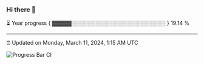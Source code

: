 ### Hi there 👋

⏳ Year progress { ▓▓▓▓▓░░░░░░░░░░░░░░░░░░░░░░░░░ } 19.14 %

---

⏰ Updated on Monday, March 11, 2024, 1:15 AM UTC

![Progress Bar CI](https://github.com/arthurbuhl/arthurbuhl/workflows/Progress%20Bar%20CI/badge.svg)
